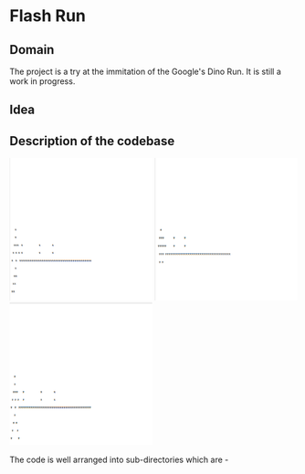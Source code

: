 # Flash Run

## Domain 

The project is a try at the immitation of the Google's Dino Run. It is still a work in progress. 

## Idea



## Description of the codebase
 
<img src="Screenshot%20(655).png" width="250" height="250"> <img src="Screenshot%20(657).png" width="250" height="250">  <img src="Screenshot%20(661).png" width="250" height="250">
       
The code is well arranged into sub-directories which are -


